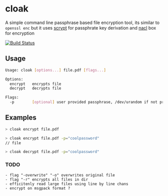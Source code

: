 # cloak

A simple command line passphrase based file encryption tool, its similar to `openssl enc` but it uses [scrypt](http://www.tarsnap.com/scrypt.html) for passphrate key derivation and [nacl](https://nacl.cr.yp.to/) box for encryption  


[![Build Status](https://travis-ci.org/drish/cloak.svg?branch=master)](https://travis-ci.org/drish/cloak)

## Usage

```sh
Usage: cloak [options...] file.pdf [flags...]

Options:
  encrypt	encrypts file
  decrypt	decrypts file

Flags:
  -p 		[optional] user provided passphrase, /dev/urandom if not provided
```

## Examples 

```sh
> cloak encrypt file.pdf

> cloak encrypt file.pdf -p="coolpassword"
// file

> cloak decrypt file.pdf -p="coolpassword"
```

### TODO 
	
	- flag "-overwrite" "-o" overwrites original file
	- flag "-r" encrypts all files in dir
	- efficitenly read large files using line by line chans
	- encrypt on msgpack format ?